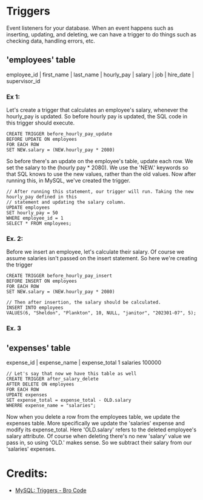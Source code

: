 # Triggers
Event listeners for your database. When an event happens such as inserting, updating, and deleting, we can have a trigger to do things such as checking data, handling errors, etc.

'employees' table
------------------------------------------------
employee_id | first_name | last_name | hourly_pay | salary | job | hire_date | supervisor_id


### Ex 1:
Let's create a trigger that calculates an employee's salary, whenever the hourly_pay is updated. So before hourly pay is updated, the SQL code in this trigger should execute.

```
CREATE TRIGGER before_hourly_pay_update 
BEFORE UPDATE ON employees 
FOR EACH ROW
SET NEW.salary = (NEW.hourly_pay * 2080)
```
So before there's an update on the employee's table, update each row. We set the salary to the (hourly pay * 2080). We use the 'NEW.' keywords so that SQL knows to use the new values, rather than the old values. Now after running this, in MySQL, we've created the trigger.

```
// After running this statement, our trigger will run. Taking the new hourly_pay defined in this 
// statement and updating the salary column.
UPDATE employees
SET hourly_pay = 50
WHERE employee_id = 1
SELECT * FROM employees;

```

### Ex. 2:
Before we insert an employee, let's calculate their salary. Of course we assume salaries isn't passed on the insert statement. So here we're creating the trigger
```
CREATE TRIGGER before_hourly_pay_insert
BEFORE INSERT ON employees
FOR EACH ROW
SET NEW.salary = (NEW.hourly_pay * 2080)
```

```
// Then after insertion, the salary should be calculated.
INSERT INTO employees
VALUES(6, "Sheldon", "Plankton", 10, NULL, "janitor", "202301-07", 5);
```


### Ex. 3
'expenses' table
------------------------------------------------
expense_id | expense_name | expense_total
1             salaries      100000

```
// Let's say that now we have this table as well
CREATE TRIGGER after_salary_delete
AFTER DELETE ON employees
FOR EACH ROW
UPDATE expenses
SET expense_total = expense_total - OLD.salary
WHERRE expense_name = "salaries";
```
Now when you delete a row from the employees table, we update 
the expenses table. More specifically we update the 'salaries'
expense and modify its expense_total. Here 'OLD.salary' refers to 
the deleted employee's salary attribute. Of course when deleting there's no new 'salary' value we pass in, so using 'OLD.' makes sense. So we subtract their salary
from our 'salaries' expenses.



# Credits:
- [MySQL: Triggers - Bro Code](https://youtu.be/jVbj72YO-8s?si=9D23wtQDcXEVXvOm)